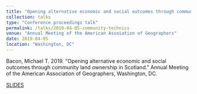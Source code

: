 ```yaml
---
title: "Opening alternative economic and social outcomes through community land ownership in Scotland"
collection: talks
type: "Conference proceedings talk"
permalink: /talks/2019-04-05-community-technics
venue: "Annual Meeting of the American Assoiation of Geographers"
date: 2019-04-05
location: "Washington, DC"
---
```


Bacon, Michael T. 2019. "Opening alternative economic and social outcomes through community land ownership in Scotland." Annual Meeting of the American Association of Geographers, Washington, DC.

[SLIDES](../files/aag_talk_2019.pdf)
